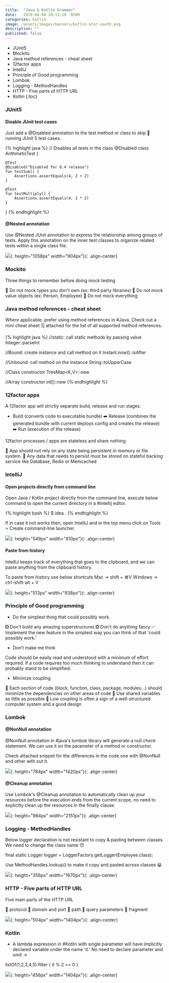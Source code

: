 ```yaml
---
title:  "Java & Kotlin Grammer"
date:   2019-04-08 20:11:10 -0500
categories: kotlin
image: /assets/images/banners/kotlin-ktor-oauth.png
description: ""
published: false
---
```


* JUnit5
* Mockito
* Java method references - cheat sheet
* 12factor apps
* IntelliJ
* Principle of Good programming
* Lombok
* Logging - MethodHandles
* HTTP - Five parts of HTTP URL
* Kotlin
{:toc}


### JUnit5

#### Disable JUnit test cases

Just add a @Disabled annotation to the test method or class to skip 🚫 running JUnit 5 test cases.

{% highlight java %}
// Disables all tests in the class
@Disabled
class ArithmeticTest {

    @Test
    @Disabled("Disabled for 0.4 release")
    fun testSum() {
        Assertions.assertEquals(4, 2 + 2)
    }

    @Test
    fun testMultiply() {
        Assertions.assertEquals(4, 2 * 2)
    }
}
{% endhighlight %}

#### @Nested annotation

Use @Nested JUnit annotation to express the relationship among groups of tests. Apply this annotation on the inner test classes to organize related tests within a single class file.

![]({{site.baseurl}}/assets/images/posts/2019/junit-nested-annotation.jpg){: height="1058px" width="904px"}{: .align-center}

### Mockito

Three things to remember before doing mock testing

📌 Do not mock types you don't own (ex: third party libraries)
📌 Do not mock value objects (ex: Person, Employee)
📌 Do not mock everything

### Java method references - cheat sheet

Where applicable, prefer using method references in #Java. Check out a mini cheat sheet 🗒️ attached for the list of all supported method references.

{% highlight java %}
//static: call static methods by passing value
Integer::parseInt

//Bound: create instance and call method on it
Instant.now()::isAfter

//Unbound: call method on the instance
String::toUpperCase

//Class constructor
TreeMap<K,V>::new

//Array constructor
int[]::new
{% endhighlight %}

### 12factor apps

A 12factor app will strictly separate build, release and run stages.

* Build (converts code to executable bundle) ➡️ Release (combines the generated bundle with current deploys config and creates the release) ➡️ Run (execution of the release)

12factor processes / apps are stateless and share nothing

📌 App should not rely on any state being persistent in memory or file system.
📌 Any data that needs to persist must be stored on stateful backing service like Database, Redis or Memcached

### IntelliJ

#### Open projects directly from command line

Open Java / Kotlin project directly from the command line, execute below command to open the current directory in a #intellij editor.

{% highlight bash %}
$ idea .
{% endhighlight %}

If in case it not works then, open IntelliJ and in the top menu click on Tools > Create command-line launcher.

![]({{site.baseurl}}/assets/images/posts/2019/intellij-cli-open-project.gif){: height="549px" width="810px"}{: .align-center}

#### Paste from history

IntelliJ keeps track of everything that goes to the clipboard, and we can paste anything from the clipboard history.

To paste from history use below shortcuts
Mac -> shift + ⌘V
Windows -> ctrl-shift-alt + V

![]({{site.baseurl}}/assets/images/posts/2019/intellij-paste-from-history.gif){: height="513px" width="938px"}{: .align-center}

### Principle of Good programming

* Do the simplest thing that could possibly work.

❎ Don't build any amazing superstructures 
❎ Don't do anything fancy 
✅ Implement the new feature in the simplest way you can think of that 'could possibly work.'

* Don’t make me think

Code should be easily read and understood with a minimum of effort required. If a code requires too much thinking to understand then it can probably stand to be simplified.

* Minimize coupling

📌 Each section of code (block, function, class, package, modules...) 
should minimize the dependencies on other areas of code
📌 Use shared variables as little as possible
📌 Low coupling is often a sign of a well-structured computer system and a good design

### Lombok

#### @NonNull annotation

@NonNull annotation in #java's lombok library will generate a null check statement. We can use it on the parameter of a method or constructor.

Check attached snippet for the differences in the code one with @NonNull and other with out it.

![]({{site.baseurl}}/assets/images/posts/2019/lombok-nonnull-annotation.jpg){: height="784px" width="1420px"}{: .align-center}

#### @Cleanup annotation

Use Lombok's @Cleanup annotation to automatically clean up your resources before the execution ends from the current scope, no need to explicitly clean up the resources in the finally clause.

![]({{site.baseurl}}/assets/images/posts/2019/lombok-cleanup-annotation.jpg){: height="984px" width="2151px"}{: .align-center}

### Logging - MethodHandles

Below logger declaration is not resistant to copy & pasting between classes. We need to change the class name 😯

final static Logger logger = LoggerFactory.getLogger(Employee.class);

Use MethodHandles.lookup() to make it copy and pasted across classes 😀

![]({{site.baseurl}}/assets/images/posts/2019/logging-methodhandles.jpg){: height="356px" width="1670px"}{: .align-center}

### HTTP - Five parts of HTTP URL

Five main parts of the HTTP URL

📌 protocol 
📌 domain and port 
📌 path 
📌 query parameters
📌 fragment

![]({{site.baseurl}}/assets/images/posts/2019/HTTP-URL-parts.jpg){: height="504px" width="1404px"}{: .align-center}

### Kotlin

* A lambda expression in #Kotlin with single parameter will have implicitly declared variable under the name 'it.' No need to declare parameter and omit ->

listOf(1,2,3,4,5).filter { it % 2 == 0 }

![]({{site.baseurl}}/assets/images/posts/2019/kotlin-implicit-it.jpg){: height="456px" width="1404px"}{: .align-center}
